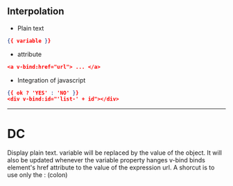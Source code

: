 ## Interpolation
- Plain text
``` json
{{ variable }}
```
- attribute
``` json
<a v-bind:href="url"> ... </a>
```
- Integration of javascript
``` json
{{ ok ? 'YES' : 'NO' }}
<div v-bind:id="'list-' + id"></div>
```

*** 
# DC
Display plain text. variable will be replaced by the value of the object. It will also be updated whenever the variable property hanges
v-bind binds element's href attribute to the value of the expression url. A shorcut is to use only the : (colon)
	
	
